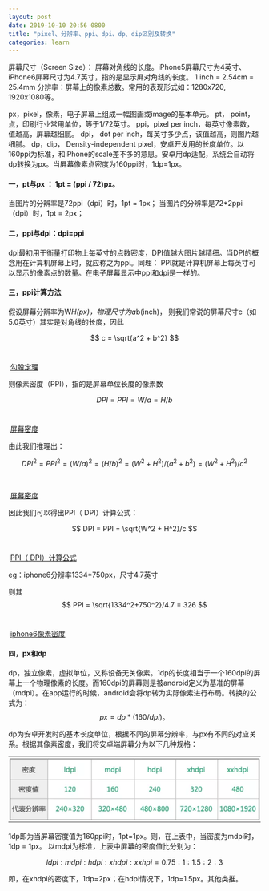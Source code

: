 ```yaml
---
layout: post
date: 2019-10-10 20:56 0800
title: "pixel、分辨率、ppi、dpi、dp、dip区别及转换"
categories: learn
---
```




屏幕尺寸（Screen Size）： 屏幕对角线的长度。iPhone5屏幕尺寸为4英寸、iPhone6屏幕尺寸为4.7英寸，指的是显示屏对角线的长度。 1 inch = 2.54cm = 25.4mm
分辨率：屏幕上的像素总数。常用的表现形式如：1280x720, 1920x1080等。

px，pixel，像素，电子屏幕上组成一幅图画或image的基本单元。
pt， point，点，印刷行业常用单位，等于1/72英寸。
ppi，pixel per inch，每英寸像素数，值越高，屏幕越细腻。
dpi， dot per inch，每英寸多少点，该值越高，则图片越细腻。
dp，dip， Density-independent pixel，安卓开发用的长度单位。以160ppi为标准，和iPhone的scale差不多的意思。安卓用dp适配，系统会自动将dp转换为px。当屏幕像素点密度为160ppi时，1dp=1px。

#### 一，pt与px ： 1pt = (ppi / 72)px。

当图片的分辨率是72ppi（dpi）时，1pt = 1px；
当图片的分辨率是72*2ppi（dpi）时，1pt = 2px；

#### 二，ppi与dpi：dpi=ppi

dpi最初用于衡量打印物上每英寸的点数密度，DPI值越大图片越精细。当DPI的概念用在计算机屏幕上时，就应称之为ppi。同理： PPI就是计算机屏幕上每英寸可以显示的像素点的数量。在电子屏幕显示中ppi和dpi是一样的。

#### 三，ppi计算方法

假设屏幕分辨率为W*H(px)，物理尺寸为a*b(inch)，
则我们常说的屏幕尺寸c（如5.0英寸）其实是对角线的长度，因此


$$
c = \sqrt{a^2 + b^2}
$$
​											

​											<u>勾股定理</u>



则像素密度（PPI），指的是屏幕单位长度的像素数


$$
DPI = PPI = W/a = H/b
$$
​											

​										<u>屏幕密度</u>

由此我们推理出：


$$
DPI^2 = PPI^2 = (W/a)^2 = (H/b)^2 = (W^2 + H^2)/(a^2 + b^2) = (W^2 + H^2)/c^2
$$


​									

​									<u>屏幕密度</u>

因此我们可以得出PPI（ DPI）计算公式：


$$
DPI = PPI = \sqrt{W^2 + H^2}/c
$$
​									

​									<u>PPI（ DPI）计算公式</u>

eg：iphone6分辨率1334*750px，尺寸4.7英寸

则其
$$
PPI = \sqrt{1334^2+750^2}/4.7 = 326
$$
​									

​										<u>iphone6像素密度</u>

#### 四，px和dp

dp，独立像素，虚拟单位，又称设备无关像素。1dp的长度相当于一个160dpi的屏幕上一个物理像素的长度。而160dpi的屏幕则是被android定义为基准的屏幕（mdpi）。在app运行的时候，android会将dp转为实际像素进行布局。转换的公式为：
$$
px = dp * (160 / dpi)。
$$



dp为安卓开发时的基本长度单位，根据不同的屏幕分辨率，与px有不同的对应关系。根据其像素密度，我们将安卓端屏幕分为以下几种规格：

 ![img](/static/images/WX20191010-211819.png)



1dp即为当屏幕密度值为160ppi时，1pt=1px。则，在上表中，当密度为mdpi时，1dp = 1px。 以mdpi为标准，上表中屏幕的密度值比分别为：


$$
ldpi : mdpi : hdpi : xhdpi : xxhpi = 0.75 : 1 : 1.5 : 2 : 3
$$




即，在xhdpi的密度下，1dp=2px；在hdpi情况下，1dp=1.5px。其他类推。